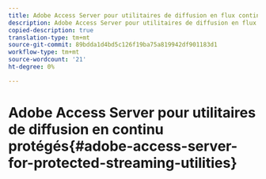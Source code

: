 ```yaml
---
title: Adobe Access Server pour utilitaires de diffusion en flux continu protégés
description: Adobe Access Server pour utilitaires de diffusion en flux continu protégés
copied-description: true
translation-type: tm+mt
source-git-commit: 89bdda1d4bd5c126f19ba75a819942df901183d1
workflow-type: tm+mt
source-wordcount: '21'
ht-degree: 0%

---
```



# Adobe Access Server pour utilitaires de diffusion en continu protégés{#adobe-access-server-for-protected-streaming-utilities}

